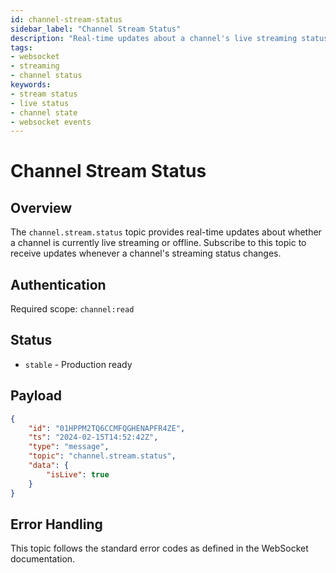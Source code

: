 ```yaml
---
id: channel-stream-status
sidebar_label: "Channel Stream Status"
description: "Real-time updates about a channel's live streaming status through WebSocket events"
tags:
- websocket
- streaming
- channel status
keywords:
- stream status
- live status
- channel state
- websocket events
---
```


# Channel Stream Status

## Overview
The `channel.stream.status` topic provides real-time updates about whether a channel is currently live streaming or offline. Subscribe to this topic to receive updates whenever a channel's streaming status changes.

## Authentication

Required scope: `channel:read`

## Status

- `stable` - Production ready

## Payload

```json
{
    "id": "01HPPM2TQ6CCMFQGHENAPFR4ZE",
    "ts": "2024-02-15T14:52:42Z",
    "type": "message",
    "topic": "channel.stream.status",
    "data": {
        "isLive": true
    }
}
```

## Error Handling

This topic follows the standard error codes as defined in the WebSocket documentation.
